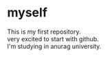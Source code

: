 # myself
This is my first repository.
<br>
very excited to start with github.
<br>
I'm studying in anurag university.
